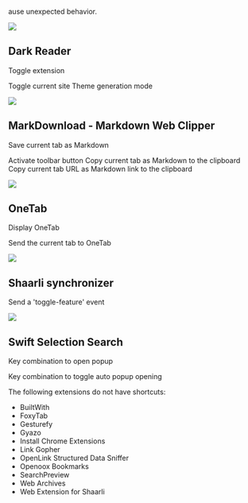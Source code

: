 ause unexpected behavior.

![](https://addons.mozilla.org/user-media/addon_icons/855/855413-32.png?modified=3f34e276)

## Dark Reader

Toggle extension 

Toggle current site  Theme generation mode 

![](jar:file:///C:/Users/awol_cool/AppData/Roaming/Mozilla/Firefox/Profiles/ijp30y0o.default-release-1617301041334/extensions/%7B1c5e4c6f-5530-49a3-b216-31ce7d744db0%7D.xpi!/icons/favicon-32x32.png)

## MarkDownload - Markdown Web Clipper

Save current tab as Markdown 

Activate toolbar button  Copy current tab as Markdown to the clipboard  Copy current tab URL as Markdown link to the clipboard 

![](jar:file:///C:/Users/awol_cool/AppData/Roaming/Mozilla/Firefox/Profiles/ijp30y0o.default-release-1617301041334/extensions/extension@one-tab.com.xpi!/images/extension-icon32.png)

## OneTab

Display OneTab 

Send the current tab to OneTab 

![](https://addons.mozilla.org/user-media/addon_icons/1001/1001026-32.png?modified=85d536d0)

## Shaarli synchronizer

Send a 'toggle-feature' event 

![](https://addons.mozilla.org/user-media/addon_icons/587/587410-32.png?modified=mcrushed)

## Swift Selection Search

Key combination to open popup 

Key combination to toggle auto popup opening 

The following extensions do not have shortcuts:

-   BuiltWith
-   FoxyTab
-   Gesturefy
-   Gyazo
-   Install Chrome Extensions
-   Link Gopher
-   OpenLink Structured Data Sniffer
-   Openoox Bookmarks
-   SearchPreview
-   Web Archives
-   Web Extension for Shaarli